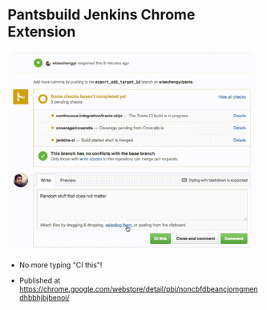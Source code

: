 # Pantsbuild Jenkins Chrome Extension

![demo](resources/cithis.gif)

* No more typing "CI this"!

* Published at https://chrome.google.com/webstore/detail/pbj/noncbfdbeancjomgmendhbbhjbjbenoi/